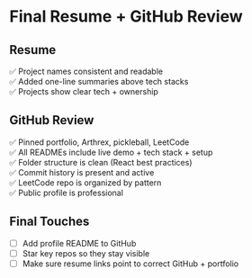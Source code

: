 # Final Resume + GitHub Review

## Resume
✅ Project names consistent and readable  
✅ Added one-line summaries above tech stacks  
✅ Projects show clear tech + ownership

## GitHub Review
✅ Pinned portfolio, Arthrex, pickleball, LeetCode  
✅ All READMEs include live demo + tech stack + setup  
✅ Folder structure is clean (React best practices)  
✅ Commit history is present and active  
✅ LeetCode repo is organized by pattern  
✅ Public profile is professional

## Final Touches
- [ ] Add profile README to GitHub
- [ ] Star key repos so they stay visible
- [ ] Make sure resume links point to correct GitHub + portfolio
